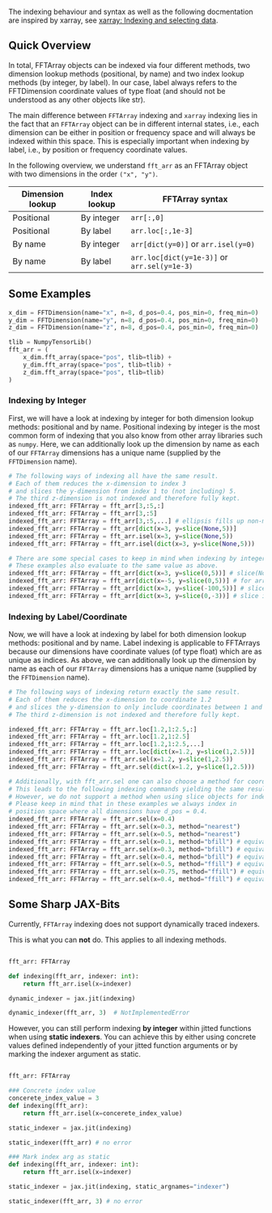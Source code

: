 The indexing behaviour and syntax as well as the following docmentation are inspired by xarray, see [xarray: Indexing and selecting data](https://docs.xarray.dev/en/stable/user-guide/indexing.html).

## Quick Overview
In total, FFTArray objects can be indexed via four different methods, two dimension lookup methods (positional, by name) and two index lookup methods (by integer, by label). In our case, label always refers to the FFTDimension coordinate values of type float (and should not be understood as any other objects like str).

The main difference between `FFTArray` indexing and `xarray` indexing lies in the fact that an `FFTArray` object can be in different internal states, i.e., each dimension can be either in position or frequency space and will always be indexed within this space. This is especially important when indexing by label, i.e., by position or frequency coordinate values.

In the following overview, we understand `fft_arr` as an FFTArray object with two dimensions in the order `("x", "y")`.

Dimension lookup | Index lookup | FFTArray syntax |
--- | --- | --- |
Positional | By integer | `arr[:,0]` |
Positional | By label | `arr.loc[:,1e-3]` |
By name | By integer | `arr[dict(y=0)]` or `arr.isel(y=0)` |
By name | By label | `arr.loc[dict(y=1e-3)]` or `arr.sel(y=1e-3)` |

## Some Examples
```python
x_dim = FFTDimension(name="x", n=8, d_pos=0.4, pos_min=0, freq_min=0)
y_dim = FFTDimension(name="y", n=8, d_pos=0.4, pos_min=0, freq_min=0)
z_dim = FFTDimension(name="z", n=8, d_pos=0.4, pos_min=0, freq_min=0)

tlib = NumpyTensorLib()
fft_arr = (
    x_dim.fft_array(space="pos", tlib=tlib) +
    y_dim.fft_array(space="pos", tlib=tlib) +
    z_dim.fft_array(space="pos", tlib=tlib)
)
```
### Indexing by Integer
First, we will have a look at indexing by integer for both dimension lookup methods: positional and by name. Positional indexing by integer is the most common form of indexing that you also know from other array libraries such as `numpy`. Here, we can additionally look up the dimension by name as each of our `FFTArray` dimensions has a unique name (supplied by the `FFTDimension` name).
```python
# The following ways of indexing all have the same result.
# Each of them reduces the x-dimension to index 3
# and slices the y-dimension from index 1 to (not including) 5.
# The third z-dimension is not indexed and therefore fully kept.
indexed_fft_arr: FFTArray = fft_arr[3,:5,:]
indexed_fft_arr: FFTArray = fft_arr[3,:5]
indexed_fft_arr: FFTArray = fft_arr[3,:5,...] # ellipsis fills up non-mentioned dimensions (useful for only indexing late or early dimensions)
indexed_fft_arr: FFTArray = fft_arr[dict(x=3, y=slice(None,5))]
indexed_fft_arr: FFTArray = fft_arr.isel(x=3, y=slice(None,5))
indexed_fft_arr: FFTArray = fft_arr.isel(dict(x=3, y=slice(None,5)))

# There are some special cases to keep in mind when indexing by integer.
# These examples also evaluate to the same value as above.
indexed_fft_arr: FFTArray = fft_arr[dict(x=3, y=slice(0,5))] # slice(None,x) = slice(0,x)
indexed_fft_arr: FFTArray = fft_arr[dict(x=-5, y=slice(0,5))] # for array with dim.n = 8: index -5 = index 3
indexed_fft_arr: FFTArray = fft_arr[dict(x=3, y=slice(-100,5))] # slice objects with start < -dim.n are mapped to None
indexed_fft_arr: FFTArray = fft_arr[dict(x=3, y=slice(0,-3))] # slice indices are individually mapped to a valid region if possible
```
### Indexing by Label/Coordinate
Now, we will have a look at indexing by label for both dimension lookup methods: positional and by name. Label indexing is applicable to FFTArrays because our dimensions have coordinate values (of type float) which are as unique as indices. As above, we can additionally look up the dimension by name as each of our `FFTArray` dimensions has a unique name (supplied by the `FFTDimension` name).
```python
# The following ways of indexing return exactly the same result.
# Each of them reduces the x-dimension to coordinate 1.2
# and slices the y-dimension to only include coordinates between 1 and 2.5.
# The third z-dimension is not indexed and therefore fully kept.

indexed_fft_arr: FFTArray = fft_arr.loc[1.2,1:2.5,:]
indexed_fft_arr: FFTArray = fft_arr.loc[1.2,1:2.5]
indexed_fft_arr: FFTArray = fft_arr.loc[1.2,1:2.5,...]
indexed_fft_arr: FFTArray = fft_arr.loc[dict(x=1.2, y=slice(1,2.5))]
indexed_fft_arr: FFTArray = fft_arr.sel(x=1.2, y=slice(1,2.5))
indexed_fft_arr: FFTArray = fft_arr.sel(dict(x=1.2, y=slice(1,2.5)))

# Additionally, with fft_arr.sel one can also choose a method for coordinate search.
# This leads to the following indexing commands yielding the same result.
# However, we do not support a method when using slice objects for indexing.
# Please keep in mind that in these examples we always index in
# position space where all dimensions have d_pos = 0.4.
indexed_fft_arr: FFTArray = fft_arr.sel(x=0.4)
indexed_fft_arr: FFTArray = fft_arr.sel(x=0.3, method="nearest")
indexed_fft_arr: FFTArray = fft_arr.sel(x=0.5, method="nearest")
indexed_fft_arr: FFTArray = fft_arr.sel(x=0.1, method="bfill") # equivalent: method="backfill"
indexed_fft_arr: FFTArray = fft_arr.sel(x=0.3, method="bfill") # equivalent: method="backfill"
indexed_fft_arr: FFTArray = fft_arr.sel(x=0.4, method="bfill") # equivalent: method="backfill"
indexed_fft_arr: FFTArray = fft_arr.sel(x=0.5, method="ffill") # equivalent: method="pad"
indexed_fft_arr: FFTArray = fft_arr.sel(x=0.75, method="ffill") # equivalent: method="pad"
indexed_fft_arr: FFTArray = fft_arr.sel(x=0.4, method="ffill") # equivalent: method="pad"

```
## Some Sharp JAX-Bits
Currently, `FFTArray` indexing does not support dynamically traced indexers.

This is what you can **not** do. This applies to all indexing methods.

```python

fft_arr: FFTArray

def indexing(fft_arr, indexer: int):
    return fft_arr.isel(x=indexer)

dynamic_indexer = jax.jit(indexing)

dynamic_indexer(fft_arr, 3)  # NotImplementedError

```

However, you can still perform indexing **by integer** within jitted functions when using **static indexers**. You can achieve this by either using concrete values defined independently of your jitted function arguments or by marking the indexer argument as static.

```python

fft_arr: FFTArray

### Concrete index value
concerete_index_value = 3
def indexing(fft_arr):
    return fft_arr.isel(x=concerete_index_value)

static_indexer = jax.jit(indexing)

static_indexer(fft_arr) # no error

### Mark index arg as static
def indexing(fft_arr, indexer: int):
    return fft_arr.isel(x=indexer)

static_indexer = jax.jit(indexing, static_argnames="indexer")

static_indexer(fft_arr, 3) # no error

```
